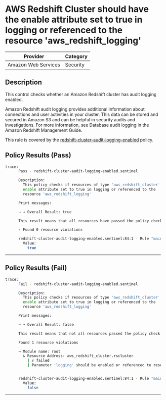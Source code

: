 # AWS Redshift Cluster should have the enable attribute set to true in logging or referenced to the resource 'aws_redshift_logging'

| Provider            | Category  |
| ------------------- | --------  |
| Amazon Web Services |  Security |

## Description

This control checks whether an Amazon Redshift cluster has audit logging enabled.

Amazon Redshift audit logging provides additional information about connections and user activities in your cluster. This data can be stored and secured in Amazon S3 and can be helpful in security audits and investigations. For more information, see Database audit logging in the Amazon Redshift Management Guide.

This rule is covered by the [redshift-cluster-audit-logging-enabled](../../policies/redshift-cluster-audit-logging-enabled.sentinel) policy.

## Policy Results (Pass)

```bash
trace:
      Pass - redshift-cluster-audit-logging-enabled.sentinel

      Description:
        This policy checks if resources of type 'aws_redshift_cluster' have the
        enable attribute set to true in logging or referenced to the
        resource 'aws_redshift_logging'

      Print messages:

      → → Overall Result: true

      This result means that all resources have passed the policy check for the policy redshift-cluster-audit-logging-enabled.

      ✓ Found 0 resource violations

      redshift-cluster-audit-logging-enabled.sentinel:84:1 - Rule "main"
        Value:
          true
```

---

## Policy Results (Fail)

```bash
trace:
      Fail - redshift-cluster-audit-logging-enabled.sentinel

      Description:
        This policy checks if resources of type 'aws_redshift_cluster' have the
        enable attribute set to true in logging or referenced to the
        resource 'aws_redshift_logging'

      Print messages:

      → → Overall Result: false

      This result means that not all resources passed the policy check and the protected behavior is not allowed for the policy redshift-cluster-audit-logging-enabled.

      Found 1 resource violations

      → Module name: root
        ↳ Resource Address: aws_redshift_cluster.rscluster
          | ✗ failed
          | Parameter 'logging' should be enabled or referenced to resource AWS Redshift Logging for AWS Redshift Parameter Group. Refer to https://docs.aws.amazon.com/securityhub/latest/userguide/redshift-controls.html#redshift-4 for more details.


      redshift-cluster-audit-logging-enabled.sentinel:84:1 - Rule "main"
        Value:
          false
```

---
